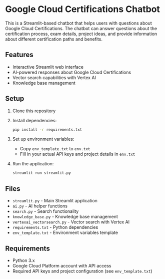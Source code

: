 # Google Cloud Certifications Chatbot

This is a Streamlit-based chatbot that helps users with questions about Google Cloud Certifications. The chatbot can answer questions about the certification process, exam details, project ideas, and provide information about different certification paths and benefits.

## Features

- Interactive Streamlit web interface
- AI-powered responses about Google Cloud Certifications
- Vector search capabilities with Vertex AI
- Knowledge base management

## Setup

1. Clone this repository
2. Install dependencies:
   ```bash
   pip install -r requirements.txt
   ```

3. Set up environment variables:
   - Copy `env_template.txt` to `env.txt`
   - Fill in your actual API keys and project details in `env.txt`

4. Run the application:
   ```bash
   streamlit run streamlit.py
   ```

## Files

- `streamlit.py` - Main Streamlit application
- `ai.py` - AI helper functions
- `search.py` - Search functionality
- `knowledge_base.py` - Knowledge base management
- `vertexai_vectorsearch.py` - Vector search with Vertex AI
- `requirements.txt` - Python dependencies
- `env_template.txt` - Environment variables template

## Requirements

- Python 3.x
- Google Cloud Platform account with API access
- Required API keys and project configuration (see `env_template.txt`) 